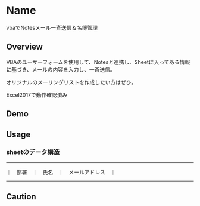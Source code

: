 



Name
====
vbaでNotesメール一斉送信＆名簿管理

## Overview
VBAのユーザーフォームを使用して、Notesと連携し、Sheetに入ってある情報に基づき、メールの内容を入力し、一斉送信。

オリジナルのメーリングリストを作成したい方はぜひ。

Excel2017で動作確認済み

## Demo

## Usage

### sheetのデータ構造
----------------------------------

｜　部署　｜　氏名　｜　メールアドレス　｜

----------------------------------

## Caution
